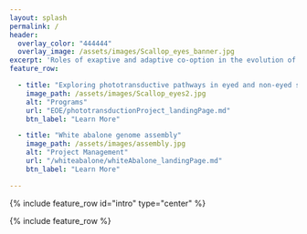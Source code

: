 ```yaml
---
layout: splash
permalink: /
header:
  overlay_color: "444444"
  overlay_image: /assets/images/Scallop_eyes_banner.jpg
excerpt: 'Roles of exaptive and adaptive co-option in the evolution of the eye'
feature_row:

  - title: "Exploring phototransductive pathways in eyed and non-eyed species"
    image_path: /assets/images/Scallop_eyes2.jpg
    alt: "Programs"
    url: "EOE/phototransductionProject_landingPage.md"
    btn_label: "Learn More"

  - title: "White abalone genome assembly"
    image_path: /assets/images/assembly.jpg
    alt: "Project Management"
    url: "/whiteabalone/whiteAbalone_landingPage.md"
    btn_label: "Learn More"

---
```





{% include feature_row id="intro" type="center" %}

{% include feature_row %}
